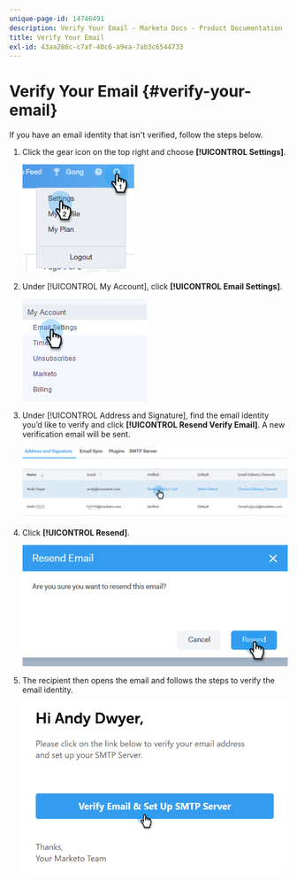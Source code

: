 ```yaml
---
unique-page-id: 14746491
description: Verify Your Email - Marketo Docs - Product Documentation
title: Verify Your Email
exl-id: 43aa286c-c7af-40c6-a9ea-7ab3c6544733
---
```

# Verify Your Email {#verify-your-email}

If you have an email identity that isn't verified, follow the steps below.

1. Click the gear icon on the top right and choose **[!UICONTROL Settings]**.

   ![](assets/verify-your-email-1.png)

1. Under [!UICONTROL My Account], click **[!UICONTROL Email Settings]**.

   ![](assets/verify-your-email-2.png)

1. Under [!UICONTROL Address and Signature], find the email identity you’d like to verify and click **[!UICONTROL Resend Verify Email]**. A new verification email will be sent.

   ![](assets/verify-your-email-3.png)

1. Click **[!UICONTROL Resend]**.

   ![](assets/verify-your-email-4.png)

1. The recipient then opens the email and follows the steps to verify the email identity.

   ![](assets/verify-your-email-5.png)
